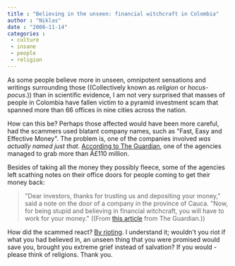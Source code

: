 ```yaml
---
title : "Believing in the unseen: financial witchcraft in Colombia"
author : "Niklas"
date : "2008-11-14"
categories : 
 - culture
 - insane
 - people
 - religion
---
```


As some people believe more in unseen, omnipotent sensations and writings surrounding those ((Collectively known as _religion_ or _hocus-pocus_.)) than in scientific evidence, I am not very surprised that masses of people in Colombia have fallen victim to a pyramid investment scam that spanned more than 66 offices in nine cities across the nation.

How can this be? Perhaps those affected would have been more careful, had the scammers used blatant company names, such as "Fast, Easy and Effective Money". The problem is, one of the companies involved _was actually named just that_. [According to The Guardian](http://www.guardian.co.uk/world/2008/nov/14/colombia-investment-scam-riots), one of the agencies managed to grab more than Â£110 million.

Besides of taking all the money they possibly fleece, some of the agencies left scathing notes on their office doors for people coming to get their money back:

> "Dear investors, thanks for trusting us and depositing your money," said a note on the door of a company in the province of Cauca. "Now, for being stupid and believing in financial witchcraft, you will have to work for your money." ((From [this article](http://www.guardian.co.uk/world/2008/nov/14/colombia-investment-scam-riots) from The Guardian.))

How did the scammed react? [By rioting]( http://www.guardian.co.uk/world/video/2008/nov/13/colombia-riots-savings). I understand it; wouldn't you riot if what you had believed in, an unseen thing that you were promised would save you, brought you extreme grief instead of salvation? If you would - please think of religions. Thank you.
